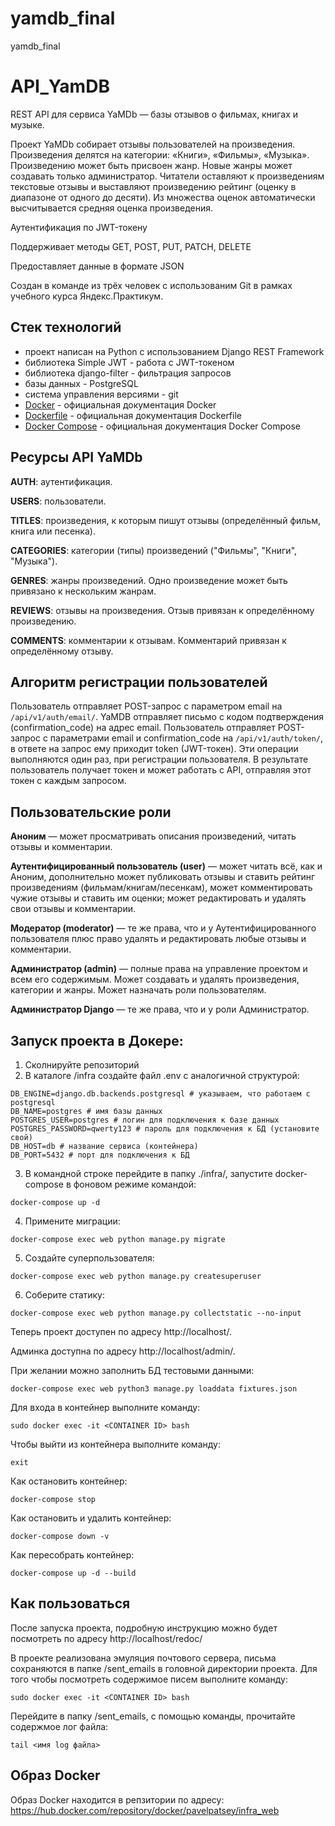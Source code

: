 # yamdb_final
yamdb_final

# API_YamDB

REST API для сервиса YaMDb — базы отзывов о фильмах, книгах и музыке.

Проект YaMDb собирает отзывы пользователей на произведения. Произведения делятся на категории: «Книги», «Фильмы», «Музыка».
Произведению может быть присвоен жанр. Новые жанры может создавать только администратор.
Читатели оставляют к произведениям текстовые отзывы и выставляют произведению рейтинг (оценку в диапазоне от одного до десяти).
Из множества оценок автоматически высчитывается средняя оценка произведения.

Аутентификация по JWT-токену

Поддерживает методы GET, POST, PUT, PATCH, DELETE

Предоставляет данные в формате JSON

Cоздан в команде из трёх человек с использованим Git в рамках учебного курса Яндекс.Практикум.

## Стек технологий

- проект написан на Python с использованием Django REST Framework
- библиотека Simple JWT - работа с JWT-токеном
- библиотека django-filter - фильтрация запросов
- базы данных - PostgreSQL
- система управления версиями - git
- [Docker](https://docs.docker.com/engine/install/ubuntu/) - официальная документация Docker
- [Dockerfile](https://docs.docker.com/engine/reference/builder/) - официальная документация Dockerfile
- [Docker Compose](https://docs.docker.com/compose/) - официальная документация Docker Compose

## Ресурсы API YaMDb

**AUTH**: аутентификация.

**USERS**: пользователи.

**TITLES**: произведения, к которым пишут отзывы (определённый фильм, книга или песенка).

**CATEGORIES**: категории (типы) произведений ("Фильмы", "Книги", "Музыка").

**GENRES**: жанры произведений. Одно произведение может быть привязано к нескольким жанрам.

**REVIEWS**: отзывы на произведения. Отзыв привязан к определённому произведению.

**COMMENTS**: комментарии к отзывам. Комментарий привязан к определённому отзыву.

## Алгоритм регистрации пользователей

Пользователь отправляет POST-запрос с параметром email на `/api/v1/auth/email/`.
YaMDB отправляет письмо с кодом подтверждения (confirmation_code) на адрес email.
Пользователь отправляет POST-запрос с параметрами email и confirmation_code на `/api/v1/auth/token/`, в ответе на запрос ему приходит token (JWT-токен).
Эти операции выполняются один раз, при регистрации пользователя. В результате пользователь получает токен и может работать с API, отправляя этот токен с каждым запросом.

## Пользовательские роли

**Аноним** — может просматривать описания произведений, читать отзывы и комментарии.

**Аутентифицированный пользователь (user)** — может читать всё, как и Аноним, дополнительно может публиковать отзывы и ставить рейтинг произведениям (фильмам/книгам/песенкам), может комментировать чужие отзывы и ставить им оценки; может редактировать и удалять свои отзывы и комментарии.

**Модератор (moderator)** — те же права, что и у Аутентифицированного пользователя плюс право удалять и редактировать любые отзывы и комментарии.

**Администратор (admin)** — полные права на управление проектом и всем его содержимым. Может создавать и удалять произведения, категории и жанры. Может назначать роли пользователям.

**Администратор Django** — те же права, что и у роли Администратор.

## Запуск проекта в Докере:

1. Сколнируйте репозиторий
2. В каталоге /infra создайте файл .env c аналогичной структурой:
 ```
DB_ENGINE=django.db.backends.postgresql # указываем, что работаем с postgresql
DB_NAME=postgres # имя базы данных
POSTGRES_USER=postgres # логин для подключения к базе данных
POSTGRES_PASSWORD=qwerty123 # пароль для подключения к БД (установите свой)
DB_HOST=db # название сервиса (контейнера)
DB_PORT=5432 # порт для подключения к БД
 ```
3. В командной строке перейдите в папку ./infra/, запустите docker-compose в фоновом режиме командой:
```
docker-compose up -d
```
4. Примените миграции:
```
docker-compose exec web python manage.py migrate

```
5. Создайте суперпользователя:
```
docker-compose exec web python manage.py createsuperuser

```
6. Соберите статику:
```
docker-compose exec web python manage.py collectstatic --no-input 

```
Теперь проект доступен по адресу http://localhost/.

Админка доступна по адресу http://localhost/admin/.

При желании можно заполнить БД тестовыми данными:

```
docker-compose exec web python3 manage.py loaddata fixtures.json
```
Для входа в контейнер выполните команду:
```
sudo docker exec -it <CONTAINER ID> bash
```
Чтобы выйти из контейнера выполните команду:
```
exit
```
Как остановить контейнер:
```
docker-compose stop
```
Как остановить и удалить контейнер:
```
docker-compose down -v
```
Как пересобрать контейнер:
```
docker-compose up -d --build
```
## Как пользоваться

После запуска проекта, подробную инструкцию можно будет посмотреть по адресу http://localhost/redoc/

В проекте реализована эмуляция почтового сервера, письма сохраняются в папке /sent_emails в головной директории проекта. Для того чтобы посмотреть содержимое писем выполните команду:
```
sudo docker exec -it <CONTAINER ID> bash
```
Перейдите в папку /sent_emails, с помощью команды, прочитайте содержмое лог файла:
```
tail <имя log файла>
```

## Образ Docker
Образ Docker находится в репзитории по адресу:
https://hub.docker.com/repository/docker/pavelpatsey/infra_web